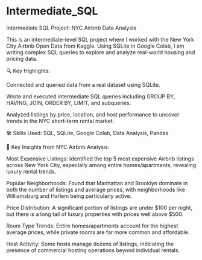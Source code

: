 # Intermediate_SQL
 Intermediate SQL Project: NYC Airbnb Data Analysis
 
This is an intermediate-level SQL project where I worked with the New York City Airbnb Open Data from Kaggle. Using SQLite in Google Colab, I am writing complex SQL queries to explore and analyze real-world housing and pricing data.


🔍 Key Highlights:

Connected and queried data from a real dataset using SQLite.

Wrote and executed intermediate SQL queries including GROUP BY, HAVING, JOIN, ORDER BY, LIMIT, and subqueries.

Analyzed listings by price, location, and host performance to uncover trends in the NYC short-term rental market.

🛠️ Skills Used: SQL, SQLite, Google Colab, Data Analysis, Pandas


🔑 Key Insights from NYC Airbnb Analysis:

Most Expensive Listings: Identified the top 5 most expensive Airbnb listings across New York City, especially among entire homes/apartments, revealing luxury rental trends.

Popular Neighborhoods: Found that Manhattan and Brooklyn dominate in both the number of listings and average prices, with neighborhoods like Williamsburg and Harlem being particularly active.

Price Distribution: A significant portion of listings are under $100 per night, but there is a long tail of luxury properties with prices well above $500.

Room Type Trends: Entire homes/apartments account for the highest average prices, while private rooms are far more common and affordable.

Host Activity: Some hosts manage dozens of listings, indicating the presence of commercial hosting operations beyond individual rentals.
